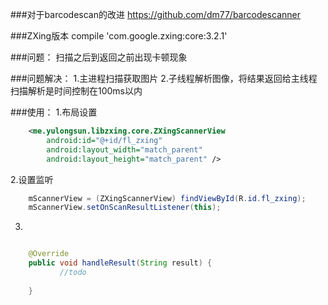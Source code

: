 ###对于barcodescan的改进
https://github.com/dm77/barcodescanner

###ZXing版本
   compile 'com.google.zxing:core:3.2.1'
   
###问题：
扫描之后到返回之前出现卡顿现象

###问题解决：
1.主进程扫描获取图片
2.子线程解析图像，将结果返回给主线程
扫描解析是时间控制在100ms以内

###使用：
1.布局设置
```xml
    <me.yulongsun.libzxing.core.ZXingScannerView
        android:id="@+id/fl_zxing"
        android:layout_width="match_parent"
        android:layout_height="match_parent" />
```

2.设置监听
```java
    mScannerView = (ZXingScannerView) findViewById(R.id.fl_zxing);
    mScannerView.setOnScanResultListener(this);
```

3.
```java

    @Override
    public void handleResult(String result) {
           //todo
            
    }
```